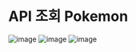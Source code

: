 # API 조회 Pokemon
![image](https://user-images.githubusercontent.com/120998460/234198326-1d8b9956-64e8-48b7-a7d2-731fb7668df9.png)
![image](https://user-images.githubusercontent.com/120998460/234198286-ca6b7729-488c-4b77-bc4e-5746a9de2a5b.png)
![image](https://user-images.githubusercontent.com/120998460/234198295-60953a5e-4591-4cff-bd31-2eb834fba940.png)
